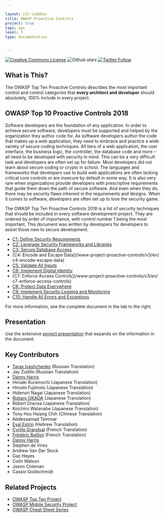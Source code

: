 ```yaml
---

layout: col-sidebar
title: OWASP Proactive Controls
project: true
tags: opc
level: 3
type: documentation


---
```


[![Creative Commons License](https://licensebuttons.net/l/by-sa/4.0/88x31.png)](https://creativecommons.org/licenses/by-sa/4.0/ "CC BY-SA 4.0")
![Github stars](https://img.shields.io/github/stars/OWASP/www-project-proactive-controls?label=Stars&style=social)
[![Twitter Follow](https://img.shields.io/twitter/follow/OWASPControls.svg?style=social&label=Follow)](https://twitter.com/OWASPControls)

## What is This?
The OWASP Top Ten Proactive Controls describes the most important control and control categories that **every architect and developer** should absolutely, 100% include in every project.

## OWASP Top 10 Proactive Controls 2018
Software developers are the foundation of any application. In order to achieve secure software, developers must be supported and helped by the organization they author code for. As software developers author the code that makes up a web application, they need to embrace and practice a wide variety of secure coding techniques. All tiers of a web application, the user interface, the business logic, the controller, the database code and more – all need to be developed with security in mind. This can be a very difficult task and developers are often set up for failure. Most developers did not learn about secure coding or crypto in school. The languages and frameworks that developers use to build web applications are often lacking critical core controls or are insecure by default in some way. It is also very rare when organizations provide developers with prescriptive requirements that guide them down the path of secure software. And even when they do, there may be security flaws inherent in the requirements and designs. When it comes to software, developers are often set up to lose the security game.

The OWASP Top Ten Proactive Controls 2018 is a list of security techniques that should be included in every software development project. They are ordered by order of importance, with control number 1 being the most important. This document was written by developers for developers to assist those new to secure development.

- [C1: Define Security Requirements](/www-project-proactive-controls/v3/en/c1-security-requirements)
- [C2: Leverage Security Frameworks and Libraries](/www-project-proactive-controls/v3/en/c2-leverage-security-frameworks-libraries)
- [C3: Secure Database Access](/www-project-proactive-controls/v3/en/c3-secure-database)
- [C4: Encode and Escape Data](/www-project-proactive-controls/v3/en/ c4-encode-escape-data)
- [C5: Validate All Inputs](/www-project-proactive-controls/v3/en/c5-validate-inputs)
- [C6: Implement Digital Identity](/www-project-proactive-controls/v3/en/c6-digital-identity)
- [C7: Enforce Access Controls](/www-project-proactive-controls/v3/en/ c7-enforce-access-controls)
- [C8: Protect Data Everywhere](/www-project-proactive-controls/v3/en/c8-protect-data-everywhere)
- [C9: Implement Security Logging and Monitoring](/www-project-proactive-controls/v3/en/c9-security-logging)
- [C10: Handle All Errors and Exceptions](/www-project-proactive-controls/v3/en/c10-errors-exceptions)

For more information, see the complete document in the tab to the right.


## Presentation
Use the extensive [project presentation](https://github.com/OWASP/www-project-proactive-controls/blob/master/v3/OWASP_Top_10_Proactive_Controls_V3.docx) that expands on the information in the document.

## Key Contributors
- [Taras Ivashchenko](mailto:taras.ivaschenko@owasp.org)  (Russian Translation) 
- Jay Zudilin (Russian Translation)
- [Danny Harris](mailto:danny.harris@owasp.org)
- Hiroaki Kuramochi (Japanese Translation) 
- Hiroshi Fujimoto (Japanese Translation) 
- Hidenori Nagai (Japanese Translation) 
- [Riotaro OKADA](mailto:riotaro@owasp.org) (Japanese Translation) 
- Robert Dracea (Japanese Translation) 
- Koichiro Watanabe (Japanese Translation) 
- Tony Hsu Hsiang Chih (Chinese Translation) 
- Abdessamad Temmar 
- [Eyal Estrin](mailto:eyal.estrin@gmail.com) (Hebrew Translation) 
- [Cyrille Grandval](mailto:cyrille.grandval@owasp.org) (French Translation) 
- [Frédéric Baillon](mailto:fbaillon@darkmira.com) (French Translation) 
- [Danny Harris](mailto:danny.harris@owasp.org)
- Stephen de Vries 
- Andrew Van Der Stock 
- Gaz Heyes 
- Colin Watson 
- Jason Coleman 
- Cassio Goldschmidt 


## Related Projects
- [OWASP Top Ten Project](https://owasp.org/www-project-top-ten)
- [OWASP Mobile Security Project](https://owasp.org/www-project-mobile-security/)
- [OWASP Cheat Sheet Series](https://cheatsheetseries.owasp.org/) 



